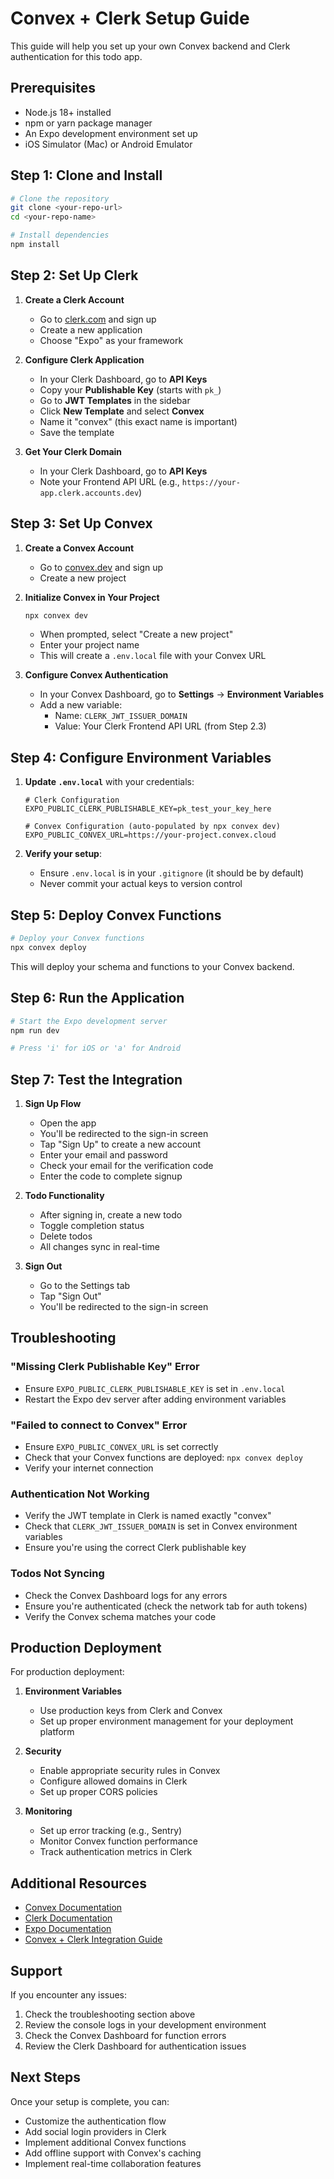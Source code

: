 # Convex + Clerk Setup Guide

This guide will help you set up your own Convex backend and Clerk authentication for this todo app.

## Prerequisites

- Node.js 18+ installed
- npm or yarn package manager
- An Expo development environment set up
- iOS Simulator (Mac) or Android Emulator

## Step 1: Clone and Install

```bash
# Clone the repository
git clone <your-repo-url>
cd <your-repo-name>

# Install dependencies
npm install
```

## Step 2: Set Up Clerk

1. **Create a Clerk Account**
   - Go to [clerk.com](https://clerk.com) and sign up
   - Create a new application
   - Choose "Expo" as your framework

2. **Configure Clerk Application**
   - In your Clerk Dashboard, go to **API Keys**
   - Copy your **Publishable Key** (starts with `pk_`)
   - Go to **JWT Templates** in the sidebar
   - Click **New Template** and select **Convex**
   - Name it "convex" (this exact name is important)
   - Save the template

3. **Get Your Clerk Domain**
   - In your Clerk Dashboard, go to **API Keys**
   - Note your Frontend API URL (e.g., `https://your-app.clerk.accounts.dev`)

## Step 3: Set Up Convex

1. **Create a Convex Account**
   - Go to [convex.dev](https://convex.dev) and sign up
   - Create a new project

2. **Initialize Convex in Your Project**
   ```bash
   npx convex dev
   ```
   - When prompted, select "Create a new project"
   - Enter your project name
   - This will create a `.env.local` file with your Convex URL

3. **Configure Convex Authentication**
   - In your Convex Dashboard, go to **Settings** → **Environment Variables**
   - Add a new variable:
     - Name: `CLERK_JWT_ISSUER_DOMAIN`
     - Value: Your Clerk Frontend API URL (from Step 2.3)

## Step 4: Configure Environment Variables

1. **Update `.env.local`** with your credentials:
   ```env
   # Clerk Configuration
   EXPO_PUBLIC_CLERK_PUBLISHABLE_KEY=pk_test_your_key_here

   # Convex Configuration (auto-populated by npx convex dev)
   EXPO_PUBLIC_CONVEX_URL=https://your-project.convex.cloud
   ```

2. **Verify your setup**:
   - Ensure `.env.local` is in your `.gitignore` (it should be by default)
   - Never commit your actual keys to version control

## Step 5: Deploy Convex Functions

```bash
# Deploy your Convex functions
npx convex deploy
```

This will deploy your schema and functions to your Convex backend.

## Step 6: Run the Application

```bash
# Start the Expo development server
npm run dev

# Press 'i' for iOS or 'a' for Android
```

## Step 7: Test the Integration

1. **Sign Up Flow**
   - Open the app
   - You'll be redirected to the sign-in screen
   - Tap "Sign Up" to create a new account
   - Enter your email and password
   - Check your email for the verification code
   - Enter the code to complete signup

2. **Todo Functionality**
   - After signing in, create a new todo
   - Toggle completion status
   - Delete todos
   - All changes sync in real-time

3. **Sign Out**
   - Go to the Settings tab
   - Tap "Sign Out"
   - You'll be redirected to the sign-in screen

## Troubleshooting

### "Missing Clerk Publishable Key" Error
- Ensure `EXPO_PUBLIC_CLERK_PUBLISHABLE_KEY` is set in `.env.local`
- Restart the Expo dev server after adding environment variables

### "Failed to connect to Convex" Error
- Ensure `EXPO_PUBLIC_CONVEX_URL` is set correctly
- Check that your Convex functions are deployed: `npx convex deploy`
- Verify your internet connection

### Authentication Not Working
- Verify the JWT template in Clerk is named exactly "convex"
- Check that `CLERK_JWT_ISSUER_DOMAIN` is set in Convex environment variables
- Ensure you're using the correct Clerk publishable key

### Todos Not Syncing
- Check the Convex Dashboard logs for any errors
- Ensure you're authenticated (check the network tab for auth tokens)
- Verify the Convex schema matches your code

## Production Deployment

For production deployment:

1. **Environment Variables**
   - Use production keys from Clerk and Convex
   - Set up proper environment management for your deployment platform

2. **Security**
   - Enable appropriate security rules in Convex
   - Configure allowed domains in Clerk
   - Set up proper CORS policies

3. **Monitoring**
   - Set up error tracking (e.g., Sentry)
   - Monitor Convex function performance
   - Track authentication metrics in Clerk

## Additional Resources

- [Convex Documentation](https://docs.convex.dev)
- [Clerk Documentation](https://clerk.com/docs)
- [Expo Documentation](https://docs.expo.dev)
- [Convex + Clerk Integration Guide](https://docs.convex.dev/auth/clerk)

## Support

If you encounter any issues:
1. Check the troubleshooting section above
2. Review the console logs in your development environment
3. Check the Convex Dashboard for function errors
4. Review the Clerk Dashboard for authentication issues

## Next Steps

Once your setup is complete, you can:
- Customize the authentication flow
- Add social login providers in Clerk
- Implement additional Convex functions
- Add offline support with Convex's caching
- Implement real-time collaboration features